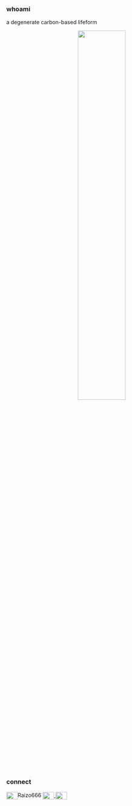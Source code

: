 ### whoami

a degenerate carbon-based lifeform

<div align="center">
    <img src="https://github.com/pnrjason/pnrjason/assets/39984351/765c3c4c-a64f-4f92-9028-f5f8cbc9b765" width="50%" height="50%">
</div>

### connect
<p align="left">
    <img align="center" src="https://www.svgrepo.com/show/331368/discord-v2.svg" height="20" width="30"/>Raizo666
    <a href="https://t.me/Raizo666">
        <img align="center" src="https://www.svgrepo.com/show/452115/telegram.svg" height="20" width="30"/>
    </a>
    <a href="https://www.twitch.tv/AurumSora">
        <img align="center" src="https://www.svgrepo.com/show/448251/twitch.svg" height="20" width="30"/>
    </a>
